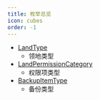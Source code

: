 ```yaml
---
title: 枚举总览
icon: cubes
order: -1
---
```


- [LandType](./LandType.md)
  - 领地类型
- [LandPermissionCategory](./LandPermissionCategory.md)
  - 权限项类型
- [BackupItemType](./BackupItemType.md)
  - 备份类型
    